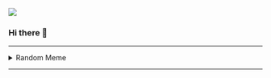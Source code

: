 <!-- Visitor Count -->

![](https://visitor-badge.glitch.me/badge?page_id=puneet2715.visitor-badge)

<!-- Visitor Count -->
### Hi there 👋

---

<details close>
> `Please Refresh the page and enjoy 😎 #MemeAddict`

<summary>Random Meme</summary>

<p align="center">
  <img src="https://memeapi-thorved.herokuapp.com/meme/ProgrammerHumor" width="auto" height="400" 
  
  >
</p>
</details>

---

<!--
**puneet2715/puneet2715** is a ✨ _special_ ✨ repository because its `README.md` (this file) appears on your GitHub profile.

Here are some ideas to get you started:

- 🔭 I’m currently working on ...
- 🌱 I’m currently learning ...
- 👯 I’m looking to collaborate on ...
- 🤔 I’m looking for help with ...
- 💬 Ask me about ...
- 📫 How to reach me: ...
- 😄 Pronouns: ...
- ⚡ Fun fact: ...
-->
